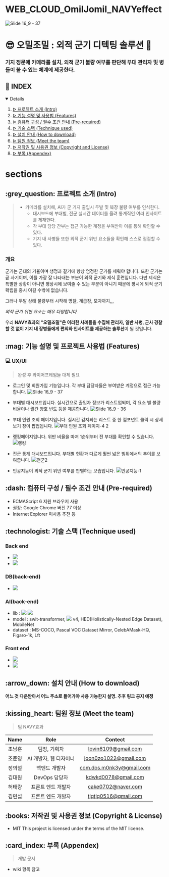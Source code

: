 # WEB_CLOUD_OmilJomil_NAVYeffect
![Slide 16_9 - 37](https://user-images.githubusercontent.com/59905641/193630489-e5327446-01fe-4ae2-9787-cbe77f0aeea1.png)
# :sunglasses: 오밀조밀 : 외적 군기 디텍팅 솔루션 :whale:

### 기지 정문에 카메라를 설치, 외적 군기 불량 여부를 판단해 부대 관리자 및 병들이 볼 수 있는 체계에 제공한다.


## :pencil: INDEX
<details open="open">
  <ol>
    <li><a href="#intro"> ᐅ 프로젝트 소개 (Intro)</a></li>
    <li><a href="#features"> ᐅ 기능 설명 및 사용법 (Features)</a></li>
    <li><a href="#pre-required"> ᐅ 컴퓨터 구성 / 필수 조건 안내 (Pre-required)</a></li>
    <li><a href="#technique"> ᐅ 기술 스택 (Technique used)</a></li>
    <li><a href="#install"> ᐅ 설치 안내 (How to download)</a></li>
    <li><a href="#team"> ᐅ 팀원 정보 (Meet the team)</a></li>
    <li><a href="#copyright"> ᐅ 저작권 및 사용권 정보 (Copyright and License)</a></li>
    <li><a href="#appendex"> ᐅ 부록 (Appendex)</a></li>
  </ol>
</details>

# sections

<h2 id="intro"> :grey_question: 프로젝트 소개 (Intro)</h2>

> + 카메라를 설치해, AI가 군 기지 출입시 두발 및 복장 불량 여부를 인식한다.
>    + 대시보드에 부대별, 전군 실시간 데이터를 올려 통계직인 여러 인사이트를 게재한다.
>    + 각 부대 담당 간부는 접근 가능한 계정을 부여받아 이를 통해 확인할 수 있다.
>    + 기지 내 사병들 또한 외적 군기 위반 요소들을 확인해 스스로 점검할 수 있다.

### 개요
군기는 군대의 기율이며 생명과 같기에 항상 엄정한 군기를 세워야 합니다. 또한 군기는 곧 사기이며, 이를 가장 잘 나타내는 부분이 외적 군기와 제식 훈련입니다. 다만 제식은 특별한 상황이 아니면 평상시에 보여줄 수 있는 부분이 아니기 때문에 평시에 외적 군기 확립을 중시 여길 수밖에 없습니다.

그러나 두발 상태 불량부터 시작해 명찰, 계급장, 모자까지,,, 

 *외적 군기 위반 요소는 매우 다양합니다.*

우리 **NAVY효과의 "오밀조밀"은 이러한 사례들을 수집해 관리자, 일반 사병, 군사 경찰 할 것 없이 기지 내 장병들에게 편의와 인사이트를 제공하는 솔루션**이 될 것입니다.

<h2 id="features"> :mag: 기능 설명 및 프로젝트 사용법 (Features)</h2>

### :computer: UX/UI
> 완성 후 와이어프레임들 대체 필요
 + 로그인 및 회원가입 기능입니다. 각 부대 담당자들은 부여받은 계정으로 접근 가능합니다.
 ![Slide 16_9 - 37](https://user-images.githubusercontent.com/59905641/193630489-e5327446-01fe-4ae2-9787-cbe77f0aeea1.png)
 
 + 부대별 대시보드입니다. 실시간으로 출입자 정보가 리스트업되며, 각 요소 별 불량 비율이나 월간 양호 빈도 등을 제공합니다.
 ![Slide 16_9 - 36](https://user-images.githubusercontent.com/59905641/193630811-aafc8f62-a53d-43d0-8bdd-55182489bd55.png)

 + 부대 인원 조회 페이지입니다. 실시간 감지되는 리스트 중 한 컴포넌트 클릭 시 상세보기 창이 팝업됩니다.
 ![부대 인원 조회 페이지-4 2](https://user-images.githubusercontent.com/59905641/193631247-77354eec-01c4-40cd-8a2f-5dd60f037057.png)
 
 + 랭킹페이지입니다. 위반 비율을 따져 1순위부터 전 부대를 확인할 수 있습니다.
 ![랭킹](https://user-images.githubusercontent.com/59905641/193633520-e8b3bd72-e596-4350-9a69-cf3c19700a74.png)

 + 전군 통계 대시보드입니다. 부대별 현황과 다르게 훨씬 넓은 범위에서의 추이를 보여줍니다.
 ![전군2](https://user-images.githubusercontent.com/59905641/193633758-4d7275df-f4eb-496c-a669-0d5487245661.png)
 
 + 인공지능이 외적 군기 위반 여부를 판별하는 모습입니다.
 ![인공지능-1](https://user-images.githubusercontent.com/59905641/193634048-a2baab28-9483-4dde-b421-dc74c0c96a04.png)


<h2 id="pre-required"> :dash: 컴퓨터 구성 / 필수 조건 안내 (Pre-required)</h2>

 + ECMAScript 6 지원 브라우저 사용
 + 권장: Google Chrome 버전 77 이상
 + Internet Explorer 미사용 추천 등

<h2 id="technique"> :technologist: 기술 스택 (Technique used)</h>

### Back end
 + <img src="https://img.shields.io/badge/Python-3776AB?style=for-the-badge&logo=Python&logoColor=white">
 + <img src="https://img.shields.io/badge/FastAPI-009688?style=for-the-badge&logo=FastAPI&logoColor=white">

### DB(back-end)
 + <img src="https://img.shields.io/badge/PostgreSQL-4169E1?style=for-the-badge&logo=PostgreSQL&logoColor=white">

### AI(back-end)
 + lib : <img src="https://img.shields.io/badge/TensolFlow-FF6F00?style=for-the-badge&logo=TensorFlow&logoColor=white"> <img src="https://img.shields.io/badge/OpenCV-5C3EE8?style=for-the-badge&logo=OpenCV&logoColor=white">
 + model : swit-transformer, <img src="https://img.shields.io/badge/YOLO-00FFFF?style=for-the-badge&logo=YOLO&logoColor=white"> v4, HED(Holistically-Nested Edge Dataset), MobileNet
 + dataset : MS-COCO, Pascal VOC Dataset Mirror, CelebAMask-HQ, Figaro-1k, Lft

### Front end
 + <img src="https://img.shields.io/badge/Vue.js-4FC08D?style=for-the-badge&logo=Vue.js&logoColor=white">
 + <img src="https://img.shields.io/badge/Node.js-339933?style=for-the-badge&logo=Node.js&logoColor=white">

<h2 id="install"> :arrow_down: 설치 안내 (How to download)</h2>

**어느 것 다운받아서 어느 주소로 들어가야 사용 가능한지 설명. 추후 링크 공지 예정**

<h2 id="team"> :kissing_heart: 팀원 정보 (Meet the team)</h2>

> 팀 NAVY효과

| Name | Role | Contect |   
|:---:|:---:|:---:| 
|조남훈| 팀장, 기획자 | lovin6109@gmail.com |   
|조준영| AI 개발자, 웹 디자이너 | joon0zo1022@gmail.com |
|정의철| 백엔드 개발자 | com.dos.m0nk3y@gmail.com |
|김대원| DevOps 담당자 | kdwkd0078@gmail.com |   
|허태량| 프론트 엔드 개발자 | cake0702@naver.com |   
|김민섭| 프론트 엔드 개발자 | tjqtjq0516@gmail.com |

<h2 id="copyright"> :books: 저작권 및 사용권 정보 (Copyright & License)</h2>

 + MIT
This project is licensed under the terms of the MIT license.


<h2 id="appendex"> :card_index: 부록 (Appendex)</h2>

> 개발 문서

+ wiki 항목 참고

